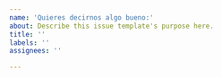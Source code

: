 ```yaml
---
name: 'Quieres decirnos algo bueno:'
about: Describe this issue template's purpose here.
title: ''
labels: ''
assignees: ''

---
```



